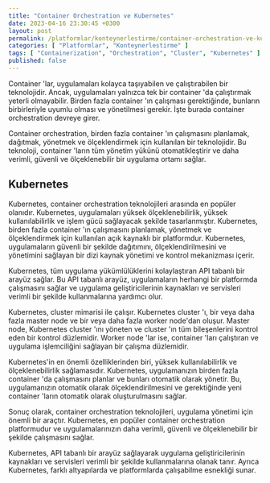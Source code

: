 ```yaml
---
title: "Container Orchestration ve Kubernetes"
date: 2023-04-16 23:30:45 +0300
layout: post
permalink: /platformlar/konteynerlestirme/container-orchestration-ve-kubernetes
categories: [ "Platformlar", "Konteynerlestirme" ]
tags: [ "Containerization", "Orchestration", "Cluster", "Kubernetes" ]
published: false
---
```


Container 'lar, uygulamaları kolayca taşıyabilen ve çalıştırabilen bir teknolojidir. Ancak, uygulamaları yalnızca tek bir container 'da çalıştırmak yeterli olmayabilir. Birden fazla container 'ın çalışması gerektiğinde, bunların birbirleriyle uyumlu olması ve yönetilmesi gerekir. İşte burada container orchestration devreye girer.

Container orchestration, birden fazla container 'ın çalışmasını planlamak, dağıtmak, yönetmek ve ölçeklendirmek için kullanılan bir teknolojidir. Bu teknoloji, container 'ların tüm yönetim yükünü otomatikleştirir ve daha verimli, güvenli ve ölçeklenebilir bir uygulama ortamı sağlar.

## Kubernetes

Kubernetes, container orchestration teknolojileri arasında en popüler olanıdır. Kubernetes, uygulamaları yüksek ölçeklenebilirlik, yüksek kullanılabilirlik ve işlem gücü sağlayacak şekilde tasarlanmıştır. Kubernetes, birden fazla container 'ın çalışmasını planlamak, yönetmek ve ölçeklendirmek için kullanılan açık kaynaklı bir platformdur. Kubernetes, uygulamaların güvenli bir şekilde dağıtımını, ölçeklendirilmesini ve yönetimini sağlayan bir dizi kaynak yönetimi ve kontrol mekanizması içerir.

Kubernetes, tüm uygulama yükümlülüklerini kolaylaştıran API tabanlı bir arayüz sağlar. Bu API tabanlı arayüz, uygulamaların herhangi bir platformda çalışmasını sağlar ve uygulama geliştiricilerinin kaynakları ve servisleri verimli bir şekilde kullanmalarına yardımcı olur.

Kubernetes, cluster mimarisi ile çalışır. Kubernetes cluster 'ı, bir veya daha fazla master node ve bir veya daha fazla worker node'dan oluşur. Master node, Kubernetes cluster 'ını yöneten ve cluster 'ın tüm bileşenlerini kontrol eden bir kontrol düzlemidir. Worker node 'lar ise, container 'ları çalıştıran ve uygulama işlemciliğini sağlayan bir çalışma düzlemidir.

Kubernetes'in en önemli özelliklerinden biri, yüksek kullanılabilirlik ve ölçeklenebilirlik sağlamasıdır. Kubernetes, uygulamanızın birden fazla container 'da çalışmasını planlar ve bunları otomatik olarak yönetir. Bu, uygulamanızın otomatik olarak ölçeklendirilmesini ve gerektiğinde yeni container 'ların otomatik olarak oluşturulmasını sağlar.

Sonuç olarak, container orchestration teknolojileri, uygulama yönetimi için önemli bir araçtır. Kubernetes, en popüler container orchestration platformudur ve uygulamalarınızın daha verimli, güvenli ve ölçeklenebilir bir şekilde çalışmasını sağlar.

Kubernetes, API tabanlı bir arayüz sağlayarak uygulama geliştiricilerinin kaynakları ve servisleri verimli bir şekilde kullanmalarına olanak tanır. Ayrıca Kubernetes, farklı altyapılarda ve platformlarda çalışabilme esnekliği sunar.